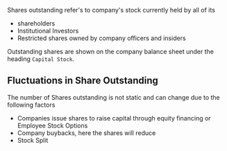 Shares outstanding refer's to company's stock currently held by all of its
- shareholders
- Institutional Investors
- Restricted shares owned by company officers and insiders

Outstanding shares are shown on the company balance sheet under the heading `Capital Stock`.

## Fluctuations in Share Outstanding

The number of Shares outstanding is not static and can change due to the following factors
- Companies issue shares to raise capital through equity financing or Employee Stock Options
- Company buybacks, here the shares will reduce
- Stock Split